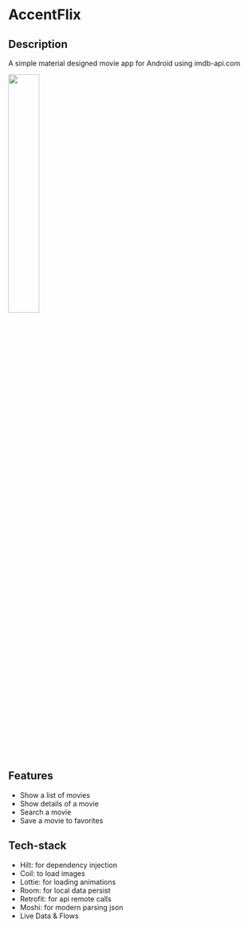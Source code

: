 # AccentFlix

## Description
A simple material designed movie app for Android using imdb-api.com

<img src="screenshots/app.gif" width="35%"/>

## Features
- Show a list of movies
- Show details of a movie
- Search a movie
- Save a movie to favorites

## Tech-stack
- Hilt: for dependency injection
- Coil: to load images
- Lottie: for loading animations
- Room: for local data persist
- Retrofit: for api remote calls
- Moshi: for modern parsing json
- Live Data & Flows 
